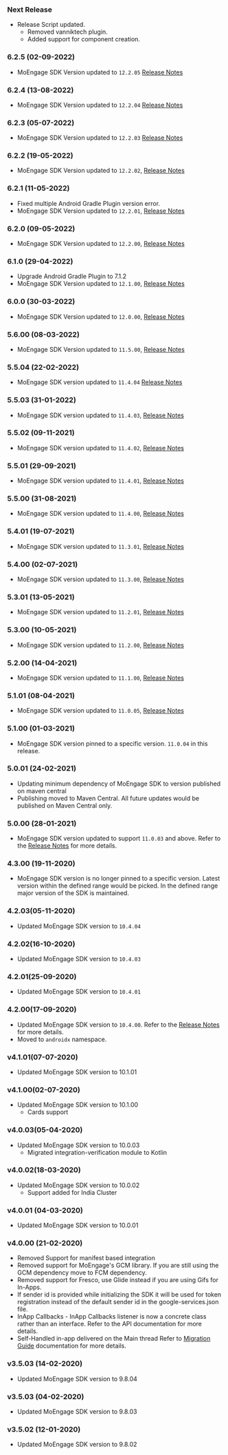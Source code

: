 ### Next Release
- Release Script updated.
  - Removed vanniktech plugin.
  - Added support for component creation.

### 6.2.5 (02-09-2022)
- MoEngage SDK Version updated to `12.2.05` [Release Notes](https://developers.moengage.com/hc/en-us/articles/4403896795540-Changelog#02-09-2022-0-0)

### 6.2.4 (13-08-2022)
- MoEngage SDK Version updated to `12.2.04` [Release Notes](https://developers.moengage.com/hc/en-us/articles/4403896795540#12-08-2022-0-0)

### 6.2.3 (05-07-2022)
- MoEngage SDK Version updated to `12.2.03` [Release Notes](https://developers.moengage.com/hc/en-us/articles/4403896795540#05-07-2022-0-0)

### 6.2.2 (19-05-2022)
- MoEngage SDK Version updated to `12.2.02`, [Release Notes](https://developers.moengage.com/hc/en-us/articles/4403896795540-Changelog#19-05-2022-0-0)

### 6.2.1 (11-05-2022)
- Fixed multiple Android Gradle Plugin version error.
- MoEngage SDK Version updated to `12.2.01`, [Release Notes](https://developers.moengage.com/hc/en-us/articles/4403896795540-Changelog#11-05-2022-0-0)

### 6.2.0 (09-05-2022)
- MoEngage SDK Version updated to `12.2.00`, [Release Notes](https://developers.moengage.com/hc/en-us/articles/4403896795540-Changelog#12-1-00-29-04-2022--0-0)

### 6.1.0 (29-04-2022)
- Upgrade Android Gradle Plugin to 7.1.2
- MoEngage SDK Version updated to `12.1.00`, [Release Notes](https://developers.moengage.com/hc/en-us/articles/4403896795540-Changelog#12-1-00-29-04-2022--0-0)

### 6.0.0 (30-03-2022)
- MoEngage SDK Version updated to `12.0.00`, [Release Notes](https://developers.moengage.com/hc/en-us/articles/4403896795540-Changelog#12-0-00-16-03-2022--0-0)

### 5.6.00 (08-03-2022)
- MoEngage SDK Version updated to `11.5.00`, [Release Notes](https://developers.moengage.com/hc/en-us/articles/4403896795540#11-5-00-08-03-2022--0-0)

### 5.5.04 (22-02-2022)
- MoEngage SDK version updated to `11.4.04` [Release Notes](https://developers.moengage.com/hc/en-us/articles/4403896795540-Changelog#11-4-04-22-02-2022--0-0)

### 5.5.03 (31-01-2022)
- MoEngage SDK version updated to `11.4.03`, [Release Notes](https://developers.moengage.com/hc/en-us/articles/4403896795540#11-4-03-27-01-2022--0-0)

### 5.5.02 (09-11-2021)
- MoEngage SDK version updated to `11.4.02`, [Release Notes](https://developers.moengage.com/hc/en-us/articles/4403896795540#11-4-02-09-11-2021--0-0)

### 5.5.01 (29-09-2021)
- MoEngage SDK version updated to `11.4.01`, [Release Notes](https://developers.moengage.com/hc/en-us/articles/4403896795540#11-4-01-29-09-2021--0-0)

### 5.5.00 (31-08-2021)
- MoEngage SDK version updated to `11.4.00`, [Release Notes](https://docs.moengage.com/docs/android-release-notes#11400-31-08-2021)

### 5.4.01 (19-07-2021)
- MoEngage SDK version updated to `11.3.01`, [Release Notes](https://docs.moengage.com/docs/android-release-notes#11301-19-07-2021)

### 5.4.00 (02-07-2021)
- MoEngage SDK version updated to `11.3.00`, [Release Notes](https://docs.moengage.com/docs/android-release-notes#11300-02-07-2021)

### 5.3.01 (13-05-2021)
- MoEngage SDK version updated to `11.2.01`, [Release Notes](https://docs.moengage.com/docs/android-release-notes#11201-13-05-2021)

### 5.3.00 (10-05-2021)
- MoEngage SDK version updated to `11.2.00`, [Release Notes](https://docs.moengage.com/docs/android-release-notes#11200-10-05-2021) 

### 5.2.00 (14-04-2021)
- MoEngage SDK version updated to `11.1.00`, [Release Notes](https://docs.moengage.com/docs/android-release-notes#11100-14-04-2021) 

### 5.1.01 (08-04-2021)
- MoEngage SDK version updated to `11.0.05`, [Release Notes](https://docs.moengage.com/docs/android-release-notes#11005-08-04-2021) 

### 5.1.00 (01-03-2021)
- MoEngage SDK version pinned to a specific version. `11.0.04` in this release. 

### 5.0.01 (24-02-2021)
- Updating minimum dependency of MoEngage SDK to version published on maven central
- Publishing moved to Maven Central. All future updates would be published on Maven Central only.

### 5.0.00 (28-01-2021)
- MoEngage SDK version updated to support `11.0.03` and above. Refer to the [Release Notes](https://docs.moengage.com/docs/android-release-notes#11003-28-01-2021) for more details.

### 4.3.00 (19-11-2020)
- MoEngage SDK version is no longer pinned to a specific version. Latest version within the defined range would be
 picked. In the defined range major version of the SDK is maintained.

### 4.2.03(05-11-2020)
- Updated MoEngage SDK version to `10.4.04`

### 4.2.02(16-10-2020)
- Updated MoEngage SDK version to `10.4.03`

### 4.2.01(25-09-2020)
- Updated MoEngage SDK version to `10.4.01`

### 4.2.00(17-09-2020)
- Updated MoEngage SDK version to `10.4.00`. Refer to the [Release Notes](https://docs.moengage.com/docs/android-release-notes#v10400) for more details.
- Moved to `androidx` namespace.

### v4.1.01(07-07-2020)
- Updated MoEngage SDK version to 10.1.01
    
### v4.1.00(02-07-2020)
- Updated MoEngage SDK version to 10.1.00
    - Cards support

### v4.0.03(05-04-2020)
- Updated MoEngage SDK version to 10.0.03
    - Migrated integration-verification module to Kotlin

### v4.0.02(18-03-2020)
- Updated MoEngage SDK version to 10.0.02
    - Support added for India Cluster
    
### v4.0.01 (04-03-2020)
- Updated MoEngage SDK version to 10.0.01

### v4.0.00 (21-02-2020)
- Removed Support for manifest based integration
- Removed support for MoEngage's GCM library. If you are still using the GCM dependency move to FCM dependency.
- Removed support for Fresco, use Glide instead if you are using Gifs for In-Apps.
- If sender id is provided while initializing the SDK it will be used for token registration instead of the default sender id in the google-services.json file.
- InApp Callbacks - InApp Callbacks listener is now a concrete class rather than an interface. Refer to the API documentation for more details.
- Self-Handled in-app delivered on the Main thread
Refer to [Migration Guide](doc:migration-to-10xxx)  documentation for more details.

### v3.5.03 (14-02-2020)
- Updated MoEngage SDK version to 9.8.04

### v3.5.03 (04-02-2020)
- Updated MoEngage SDK version to 9.8.03

### v3.5.02 (12-01-2020)
- Updated MoEngage SDK version to 9.8.02